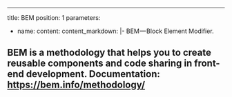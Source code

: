---
title: BEM
position: 1
parameters:
  - name:
    content:
content_markdown: |-
  BEM — Block Element Modifier.

  BEM is a methodology that helps you to create reusable components and code sharing in front-end development.
  Documentation: https://bem.info/methodology/  
 ---
